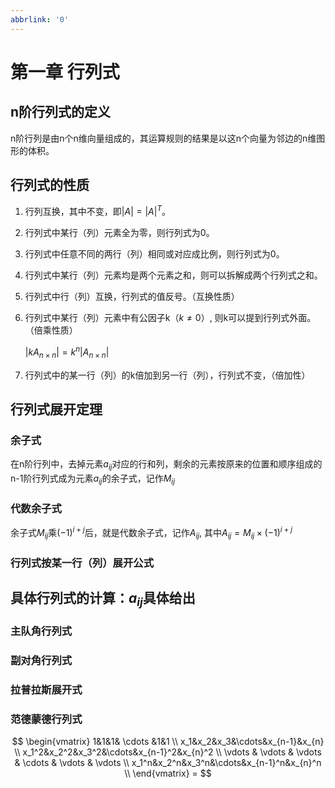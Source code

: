 ```yaml
---
abbrlink: '0'
---
```

# 第一章 行列式

## n阶行列式的定义

n阶行列是由n个n维向量组成的，其运算规则的结果是以这n个向量为邻边的n维图形的体积。

## 行列式的性质

1. 行列互换，其中不变，即$|A|=|A|^T$。

2. 行列式中某行（列）元素全为零，则行列式为0。

3. 行列式中任意不同的两行（列）相同或对应成比例，则行列式为0。

4. 行列式中某行（列）元素均是两个元素之和，则可以拆解成两个行列式之和。

5. 行列式中行（列）互换，行列式的值反号。（互换性质）

6. 行列式中某行（列）元素中有公因子k（$k\ne 0$）, 则k可以提到行列式外面。（倍乘性质）

   $|kA_{n\times n}| = k^n|A_{n\times n}|$

7. 行列式中的某一行（列）的k倍加到另一行（列），行列式不变，（倍加性）

## 行列式展开定理

### 余子式

在n阶行列中，去掉元素$a_{ij}$对应的行和列，剩余的元素按原来的位置和顺序组成的n-1阶行列式成为元素$a_{ij}$的余子式，记作$M_{ij}$

### 代数余子式

余子式$M_{ij}$乘$(-1)^{i+j}$后，就是代数余子式，记作$A_{ij}$, 其中$A_{ij} = M_{ij}\times (-1)^{i+j}$

### 行列式按某一行（列）展开公式

## 具体行列式的计算：$a_{ij}$具体给出

### 主队角行列式

### 副对角行列式

### 拉普拉斯展开式

### 范德蒙德行列式

$$
\begin{vmatrix}
1&1&1& \cdots &1&1 \\
x_1&x_2&x_3&\cdots&x_{n-1}&x_{n} \\
x_1^2&x_2^2&x_3^2&\cdots&x_{n-1}^2&x_{n}^2 \\
\vdots & \vdots & \vdots & \cdots & \vdots & \vdots \\
x_1^n&x_2^n&x_3^n&\cdots&x_{n-1}^n&x_{n}^n \\
\end{vmatrix} = 
$$

